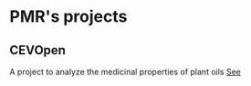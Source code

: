 # PMR's projects

## CEVOpen

A project to analyze the medicinal properties of plant oils
[See](http://github.com/petermr/CEVOpen/)


